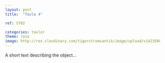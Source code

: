 ```yaml
---
layout: post
title:  "Tavla 4"

ref: ST02

categories: tavlor
theme: rosa
image: http://res.cloudinary.com/tigerstromsantik/image/upload/v1423508135/AM_Toll_nkuac7.jpg
---
```


A short text describing the object...
